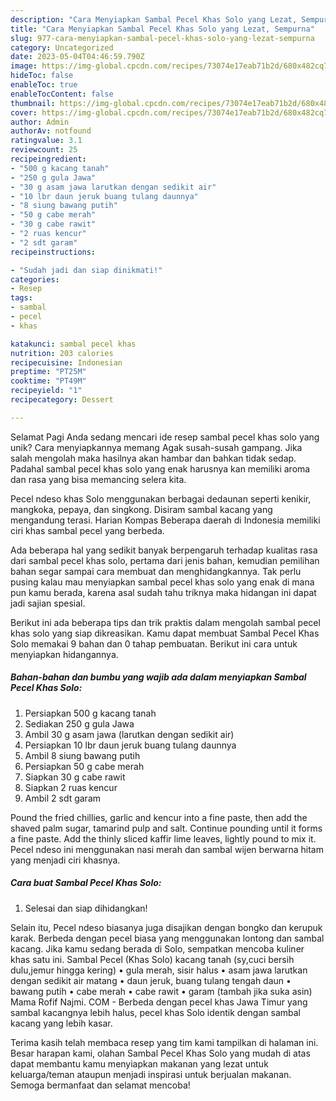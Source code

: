 ```yaml
---
description: "Cara Menyiapkan Sambal Pecel Khas Solo yang Lezat, Sempurna"
title: "Cara Menyiapkan Sambal Pecel Khas Solo yang Lezat, Sempurna"
slug: 977-cara-menyiapkan-sambal-pecel-khas-solo-yang-lezat-sempurna
category: Uncategorized
date: 2023-05-04T04:46:59.790Z
image: https://img-global.cpcdn.com/recipes/73074e17eab71b2d/680x482cq70/sambal-pecel-khas-solo-foto-resep-utama.jpg
hideToc: false
enableToc: true
enableTocContent: false
thumbnail: https://img-global.cpcdn.com/recipes/73074e17eab71b2d/680x482cq70/sambal-pecel-khas-solo-foto-resep-utama.jpg
cover: https://img-global.cpcdn.com/recipes/73074e17eab71b2d/680x482cq70/sambal-pecel-khas-solo-foto-resep-utama.jpg
author: Admin
authorAv: notfound
ratingvalue: 3.1
reviewcount: 25
recipeingredient:
- "500 g kacang tanah"
- "250 g gula Jawa"
- "30 g asam jawa larutkan dengan sedikit air"
- "10 lbr daun jeruk buang tulang daunnya"
- "8 siung bawang putih"
- "50 g cabe merah"
- "30 g cabe rawit"
- "2 ruas kencur"
- "2 sdt garam"
recipeinstructions:

- "Sudah jadi dan siap dinikmati!"
categories:
- Resep
tags:
- sambal
- pecel
- khas

katakunci: sambal pecel khas 
nutrition: 203 calories
recipecuisine: Indonesian
preptime: "PT25M"
cooktime: "PT49M"
recipeyield: "1"
recipecategory: Dessert

---
```



Selamat Pagi Anda sedang mencari ide resep sambal pecel khas solo yang unik? Cara menyiapkannya memang Agak susah-susah gampang. Jika salah mengolah maka hasilnya akan hambar dan bahkan tidak sedap. Padahal sambal pecel khas solo yang enak harusnya kan memiliki aroma dan rasa yang bisa memancing selera kita.


Pecel ndeso khas Solo menggunakan berbagai dedaunan seperti kenikir, mangkoka, pepaya, dan singkong. Disiram sambal kacang yang mengandung terasi. Harian Kompas Beberapa daerah di Indonesia memiliki ciri khas sambal pecel yang berbeda.

Ada beberapa hal yang sedikit banyak berpengaruh terhadap kualitas rasa dari sambal pecel khas solo, pertama dari jenis bahan, kemudian pemilihan bahan segar sampai cara membuat dan menghidangkannya. Tak perlu pusing kalau mau menyiapkan sambal pecel khas solo yang enak di mana pun kamu berada, karena asal sudah tahu triknya maka hidangan ini dapat jadi sajian spesial.


Berikut ini ada beberapa tips dan trik praktis dalam mengolah sambal pecel khas solo yang siap dikreasikan. Kamu dapat membuat Sambal Pecel Khas Solo memakai 9 bahan dan 0 tahap pembuatan. Berikut ini cara untuk menyiapkan hidangannya.

<!--inarticleads1-->

##### Bahan-bahan dan bumbu yang wajib ada dalam menyiapkan Sambal Pecel Khas Solo:

1. Persiapkan 500 g kacang tanah
1. Sediakan 250 g gula Jawa
1. Ambil 30 g asam jawa (larutkan dengan sedikit air)
1. Persiapkan 10 lbr daun jeruk buang tulang daunnya
1. Ambil 8 siung bawang putih
1. Persiapkan 50 g cabe merah
1. Siapkan 30 g cabe rawit
1. Siapkan 2 ruas kencur
1. Ambil 2 sdt garam


Pound the fried chillies, garlic and kencur into a fine paste, then add the shaved palm sugar, tamarind pulp and salt. Continue pounding until it forms a fine paste. Add the thinly sliced kaffir lime leaves, lightly pound to mix it. Pecel ndeso ini menggunakan nasi merah dan sambal wijen berwarna hitam yang menjadi ciri khasnya. 

<!--inarticleads2-->

##### Cara buat Sambal Pecel Khas Solo:


1. Selesai dan siap dihidangkan!

Selain itu, Pecel ndeso biasanya juga disajikan dengan bongko dan kerupuk karak. Berbeda dengan pecel biasa yang menggunakan lontong dan sambal kacang. Jika kamu sedang berada di Solo, sempatkan mencoba kuliner khas satu ini. Sambal Pecel (Khas Solo) kacang tanah (sy,cuci bersih dulu,jemur hingga kering) • gula merah, sisir halus • asam jawa larutkan dengan sedikit air matang • daun jeruk, buang tulang tengah daun • bawang putih • cabe merah • cabe rawit • garam (tambah jika suka asin) Mama Rofif Najmi. COM - Berbeda dengan pecel khas Jawa Timur yang sambal kacangnya lebih halus, pecel khas Solo identik dengan sambal kacang yang lebih kasar. 

Terima kasih telah membaca resep yang tim kami tampilkan di halaman ini. Besar harapan kami, olahan Sambal Pecel Khas Solo yang mudah di atas dapat membantu kamu menyiapkan makanan yang lezat untuk keluarga/teman ataupun menjadi inspirasi untuk berjualan makanan. Semoga bermanfaat dan selamat mencoba!
